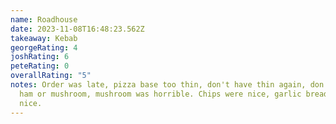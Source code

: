 ```yaml
---
name: Roadhouse
date: 2023-11-08T16:48:23.562Z
takeaway: Kebab
georgeRating: 4
joshRating: 6
peteRating: 0
overallRating: "5"
notes: O﻿rder was late, pizza base too thin, don't have thin again, don't have
  ham or mushroom, mushroom was horrible. Chips were nice, garlic bread was
  nice.
---
```

